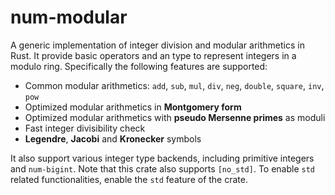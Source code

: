 # num-modular

A generic implementation of integer division and modular arithmetics in Rust. It provide basic operators and an type to represent integers in a modulo ring. Specifically the following features are supported:

- Common modular arithmetics: `add`, `sub`, `mul`, `div`, `neg`, `double`, `square`, `inv`, `pow`
- Optimized modular arithmetics in **Montgomery form**
- Optimized modular arithmetics with **pseudo Mersenne primes** as moduli
- Fast integer divisibility check
- **Legendre**, **Jacobi** and **Kronecker** symbols

It also support various integer type backends, including primitive integers and `num-bigint`. Note that this crate also supports `[no_std]`. To enable `std` related functionalities, enable the `std` feature of the crate.

<!-- TODO: Roadmap for v1:
- support ibig-rs, rug
- support barret reduction form
- maybe support invariant integer form?
- const functions (if const traits are stablized then)
-->
